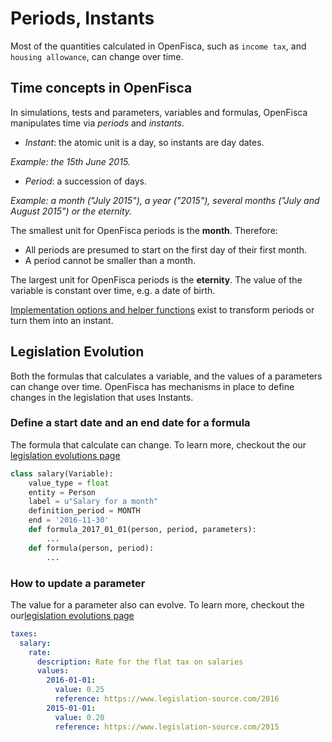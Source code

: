 # Periods, Instants

Most of the quantities calculated in OpenFisca, such as `income tax`, and `housing allowance`, can change over time. 

## Time concepts in OpenFisca

In simulations, tests and parameters, variables and formulas, OpenFisca manipulates time via *periods* and *instants*.

- *Instant*: the atomic unit is a day, so instants are day dates.

_Example: the 15th June 2015._

- *Period*: a succession of days.

_Example: a month ("July 2015"), a year ("2015"), several months ("July and August 2015") or the eternity._


The smallest unit for OpenFisca periods is the **month**. Therefore:

- All periods are presumed to start on the first day of their first month.
- A period cannot be smaller than a month.

The largest unit for OpenFisca periods is the **eternity**. The value of the variable is constant over time, e.g. a date of birth.

[Implementation options and helper functions](coding-the-legislation/35_periods.md) exist to transform periods or turn them into an instant.


## Legislation Evolution 

Both the formulas that calculates a variable, and the values of a parameters can change over time.
OpenFisca has mechanisms in place to define changes in the legislation that uses Instants.

### Define a start date and an end date for a formula

The formula that calculate can change. To learn more, checkout the our [legislation evolutions page](coding-the-legislation/40_legislation_evolutions.md/#formula-evolution)

```py
class salary(Variable):
    value_type = float
    entity = Person
    label = u"Salary for a month"
    definition_period = MONTH
    end = '2016-11-30'
    def formula_2017_01_01(person, period, parameters):
        ...
    def formula(person, period):
        ...
```
### How to update a parameter

The value for a parameter also can evolve. To learn more, checkout the our[legislation evolutions page](coding-the-legislation/40_legislation_evolutions.md/#how-to-update-a-parameter)

```yaml
taxes:
  salary:
    rate:
      description: Rate for the flat tax on salaries
      values:
        2016-01-01:
          value: 0.25
          reference: https://www.legislation-source.com/2016
        2015-01-01:
          value: 0.20
          reference: https://www.legislation-source.com/2015
```




